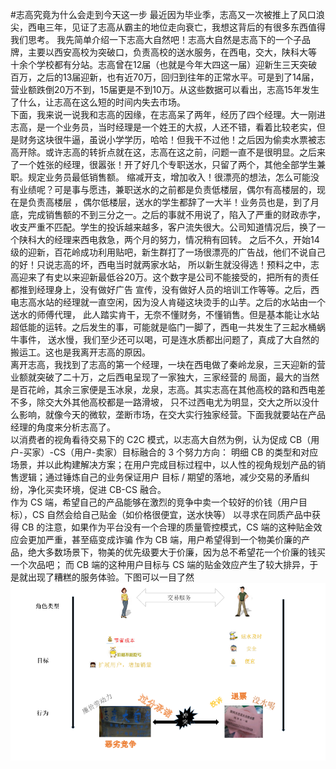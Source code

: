 #志高究竟为什么会走到今天这一步
   <nbsp><nbsp>最近因为毕业季，志高又一次被推上了风口浪尖，西电三年，见证了志高从霸主的地位走向衰亡，我想这背后的有很多东西值得我们思考。
   我先简单介绍一下志高大自然吧！志高大自然是志高下的一个子品牌，主要以西安高校为突破口，负责高校的送水服务，在西电，交大，陕科大等
   十余个学校都有分站。志高曾在12届（也就是今年大四这一届）迎新生三天突破百万，之后的13届迎新，也有近70万，回归到往年的正常水平。可是到了14届，营业额跌倒20万不到，15届更是不到10万。从这些数据可以看出，志高15年发生了什么，让志高在这么短的时间内失去市场。<br/>
   <nbsp><nbsp>下面，我来说一说我和志高的因缘，在志高呆了两年，经历了四个经理。大一刚进志高，是一个业务员，当时经理是一个姓王的大叔，人还不错，看着比较老实，但是财务这块很牛逼，虽说小学学历，哈哈！但我干不过他！之后因为偷卖水票被志高开除。或许志高的转折点就在这，志高在这之前，问题一直不是很明显。之后来了一个姓张的经理，很嚣张！开了好几个专职送水，只留了两个，其他全部学生兼职。规定业务员最低销售额。
    缩减开支，增加收入！很漂亮的想法，怎么可能没有业绩呢？可是事与愿违，兼职送水的之前都是负责低楼层，偶尔有高楼层的，现在是负责高楼层
    ，偶尔低楼层，送水的学生都辞了一大半！业务员也是，到了月底，完成销售额的不到三分之一。之后的事就不用说了，陷入了严重的财政赤字，
    收支严重不匹配。学生的投诉越来越多，客户流失很大。公司知道情况后，换了一个陕科大的经理来西电救急，两个月的努力，情况稍有回转。
    之后不久，开始14级的迎新，百花岭成功利用贴吧，新生群打了一场很漂亮的广告战，他们不说自己的好！只说志高的坏，西电当时就两家水站，
    所以新生就没得选！预料之中，志高迎来了有史以来迎新最低谷20万。这个数字是公司不能接受的，把所有的责任都推到经理身上，没有做好广告
    宣传，没有做好人员的培训工作等等。之后，西电志高水站的经理就一直空闲，因为没人肯碰这块烫手的山芋。之后的水站由一个送水的师傅代理，
    此人踏实肯干，无奈不懂财务，不懂销售。但是基本能让水站超低能的运转。之后发生的事，可能就是临门一脚了，西电一共发生了三起水桶蜗牛事件，
    送水慢，我们至少还可以喝，可是连水质都出问题了，真成了大自然的搬运工。这也是我离开志高的原因。<br/>
        离开志高，我找到了志高的第一个经理，一块在西电做了秦岭龙泉，三天迎新的营业额就突破了二十万，之后西电呈现了一家独大，三家经营的
    局面，最大的当然是百花岭，其余三家便是玉冰泉，龙泉，志高。其实志高在其他高校的路和西电差不多，除交大外其他高校都是一路滑坡，
    只不过西电尤为明显，交大之所以没什么影响，就像今天的微软，垄断市场，在交大实行独家经营。下面我就要站在产品经理的角度来分析志高了。<br>
         以消费者的视角看待交易下的 C2C 模式，以志高大自然为例，认为促成 CB（用户-买家）-CS（用户-卖家）目标融合的 3 个努力方向：
    明细 CB 的类型和对应场景，并以此构建解决方案；在用户完成目标过程中，以人性的视角规划产品的销售逻辑；通过锤炼自己的业务保证用户
    目标 / 期望的落地，减少交易的矛盾纠纷，净化买卖环境，促进 CB-CS 融合。<br>
         作为 CS 端，希望自己的产品能够在激烈的竞争中卖一个较好的价钱（用户目标），CS 自然会给自己贴金（如价格很便宜，送水快等）
以寻求在同质产品中获得 CB 的注意，如果作为平台没有一个合理的质量管控模式，CS 端的这种贴金效应会更加严重，甚至癌变成诈骗
作为 CB 端，用户希望得到一个物美价廉的产品，绝大多数场景下，物美的优先级要大于价廉，因为总不希望花一个价廉的钱买一个次品吧；
而 CB 端的这种用户目标与 CS 端的贴金效应产生了较大排异，于是就出现了糟糕的服务体验。下图可以一目了然<br>
![](https://github.com/starAnddream/product/blob/master/zhigao/zhigao.jpg)

